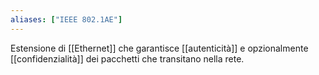 ```yaml
---
aliases: ["IEEE 802.1AE"]
---
```


Estensione di [[Ethernet]] che garantisce [[autenticità]] e opzionalmente [[confidenzialità]] dei pacchetti che transitano nella rete.
